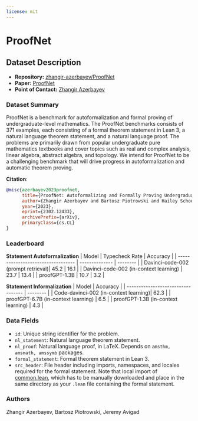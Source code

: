 ```yaml
---
license: mit
---
```


# ProofNet

## Dataset Description

- **Repository:** [zhangir-azerbayev/ProofNet](https://github.com/zhangir-azerbayev/ProofNet)
- **Paper:** [ProofNet](https://mathai2022.github.io/papers/20.pdf)
- **Point of Contact:** [Zhangir Azerbayev](https://zhangir-azerbayev.github.io/)

### Dataset Summary
ProofNet is a benchmark for autoformalization and formal proving of undergraduate-level mathematics. The ProofNet benchmarks consists of 371 examples, each consisting of a formal theorem statement in Lean 3, a natural language theorem statement, and a natural language proof. The problems are primarily drawn from popular undergraduate pure mathematics textbooks and cover topics such as real and complex analysis, linear algebra, abstract algebra, and topology. We intend for ProofNet to be a challenging benchmark that will drive progress in autoformalization and automatic theorem proving.

**Citation**:
```bibtex
@misc{azerbayev2023proofnet,
      title={ProofNet: Autoformalizing and Formally Proving Undergraduate-Level Mathematics}, 
      author={Zhangir Azerbayev and Bartosz Piotrowski and Hailey Schoelkopf and Edward W. Ayers and Dragomir Radev and Jeremy Avigad},
      year={2023},
      eprint={2302.12433},
      archivePrefix={arXiv},
      primaryClass={cs.CL}
}
```
### Leaderboard
**Statement Autoformalization**
| Model                              | Typecheck Rate | Accuracy |
| ---------------------------------- | -------------- | -------- |
| Davinci-code-002 (prompt retrieval)| 45.2           | 16.1     |
| Davinci-code-002 (in-context learning) | 23.7       | 13.4     |
| proofGPT-1.3B                      | 10.7           | 3.2      |

**Statement Informalization**
| Model                              | Accuracy |
| ---------------------------------- | -------- |
| Code-davinci-002 (in-context learning)| 62.3    |
| proofGPT-6.7B (in-context learning) | 6.5      |
| proofGPT-1.3B (in-context learning) | 4.3      |

### Data Fields

- `id`: Unique string identifier for the problem.
- `nl_statement`: Natural language theorem statement.
- `nl_proof`: Natural language proof, in LaTeX. Depends on `amsthm, amsmath, amssymb` packages.
- `formal_statement`: Formal theorem statement in Lean 3.
- `src_header`: File header including imports, namespaces, and locales required for the formal statement. Note that local import of [common.lean](https://github.com/zhangir-azerbayev/ProofNet/blob/main/benchmark/benchmark_to_publish/formal/common.lean), which has to be manually downloaded and place in the same directory as your `.lean` file containing the formal statement. 

### Authors
Zhangir Azerbayev, Bartosz Piotrowski, Jeremy Avigad